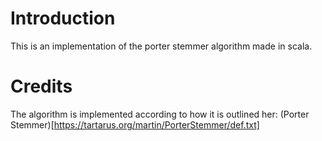 # Introduction

This is an implementation of the porter stemmer algorithm made in scala.

# Credits

The algorithm is implemented according to how it is outlined her: (Porter Stemmer)[https://tartarus.org/martin/PorterStemmer/def.txt]
